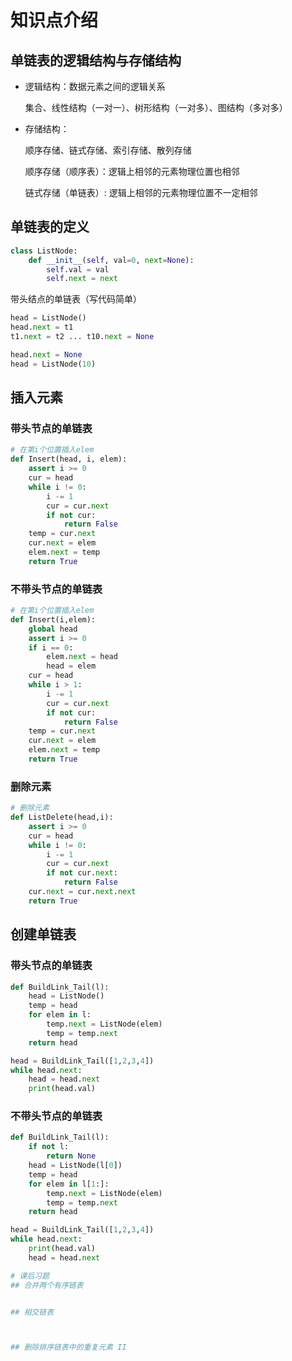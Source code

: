 # 知识点介绍
## 单链表的逻辑结构与存储结构
- 逻辑结构：数据元素之间的逻辑关系

    集合、线性结构（一对一）、树形结构（一对多）、图结构（多对多）

- 存储结构：
    
    顺序存储、链式存储、索引存储、散列存储

    顺序存储（顺序表）：逻辑上相邻的元素物理位置也相邻

    链式存储（单链表）: 逻辑上相邻的元素物理位置不一定相邻

## 单链表的定义
```python
class ListNode:
    def __init__(self, val=0, next=None):
        self.val = val
        self.next = next
```
带头结点的单链表（写代码简单）
```python
head = ListNode()
head.next = t1
t1.next = t2 ... t10.next = None

head.next = None
head = ListNode(10)
```

## 插入元素
### 带头节点的单链表
```python
# 在第i个位置插入elem
def Insert(head, i, elem):
    assert i >= 0
    cur = head
    while i != 0:
        i -= 1
        cur = cur.next
        if not cur:
            return False
    temp = cur.next
    cur.next = elem
    elem.next = temp
    return True
```
### 不带头节点的单链表
```python
# 在第i个位置插入elem
def Insert(i,elem):
    global head
    assert i >= 0
    if i == 0:
        elem.next = head
        head = elem
    cur = head
    while i > 1:
        i -= 1
        cur = cur.next
        if not cur:
            return False
    temp = cur.next
    cur.next = elem
    elem.next = temp
    return True
```
### 删除元素
```python
# 删除元素
def ListDelete(head,i):
    assert i >= 0
    cur = head
    while i != 0:
        i -= 1
        cur = cur.next
        if not cur.next:
            return False
    cur.next = cur.next.next
    return True
```
## 创建单链表
### 带头节点的单链表
```python
def BuildLink_Tail(l):
    head = ListNode()
    temp = head
    for elem in l:
        temp.next = ListNode(elem)
        temp = temp.next
    return head

head = BuildLink_Tail([1,2,3,4])
while head.next:
    head = head.next
    print(head.val)
```

### 不带头节点的单链表
```python
def BuildLink_Tail(l):
    if not l:
        return None
    head = ListNode(l[0])
    temp = head
    for elem in l[1:]:
        temp.next = ListNode(elem)
        temp = temp.next
    return head

head = BuildLink_Tail([1,2,3,4])
while head.next:
    print(head.val)
    head = head.next

# 课后习题
## 合并两个有序链表


## 相交链表



## 删除排序链表中的重复元素 II
